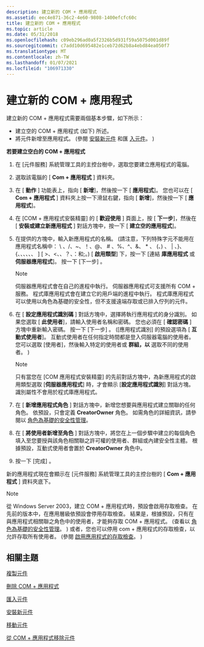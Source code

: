 ```yaml
---
description: 建立新的 COM + 應用程式
ms.assetid: eec4e871-36c2-4e60-9808-1400efcfc60c
title: 建立新的 COM + 應用程式
ms.topic: article
ms.date: 05/31/2018
ms.openlocfilehash: c09eb296ad0a5f2326b5d931f59a5075d001d89f
ms.sourcegitcommit: c7add10d695482e1ceb72d62b8a4ebd84ea050f7
ms.translationtype: MT
ms.contentlocale: zh-TW
ms.lasthandoff: 01/07/2021
ms.locfileid: "106971330"
---
```

# <a name="creating-a-new-com-application"></a>建立新的 COM + 應用程式

建立新的 COM + 應用程式需要兩個基本步驟，如下所示：

-   建立空的 COM + 應用程式 (如下) 所述。
-   將元件新增至應用程式。  (參閱 [安裝新元件](installing-new-components.md) 和匯 [入元件](importing-components.md)。 ) 

**若要建立空白的 COM + 應用程式**

1.  在 [元件服務] 系統管理工具的主控台樹中，選取您要建立應用程式的電腦。

2.  選取該電腦的 [ **Com + 應用程式** ] 資料夾。

3.  在 [ **動作** ] 功能表上，指向 [ **新增**]，然後按一下 [ **應用程式**]。 您也可以在 [ **Com + 應用程式** ] 資料夾上按一下滑鼠右鍵，指向 [ **新增**]，然後按一下 [ **應用程式**]。

4.  在 [COM + 應用程式安裝精靈] 的 [ **歡迎使用** ] 頁面上，按 [ **下一步**]，然後在 [ **安裝或建立新應用程式** ] 對話方塊中，按一下 [ **建立空的應用程式**]。

5.  在提供的方塊中，輸入新應用程式的名稱。  (請注意，下列特殊字元不能用在應用程式名稱中： \\ 、/、~、！、@、 \# 、%、^、&、 \* 、 (、) 、 \| 、}、{、、、、、、 \] \[ >、<、、？、：和;。) [ **啟用類型**] 下，按一下 [連結 **庫應用程式** 或 **伺服器應用程式**]。 按一下 [下一步] 。

    > [!Note]  
    > 伺服器應用程式會在自己的進程中執行。 伺服器應用程式可支援所有 COM + 服務。 程式庫應用程式會在建立它的用戶端的進程中執行。 程式庫應用程式可以使用以角色為基礎的安全性，但不支援遠端存取或已排入佇列的元件。

     

6.  在 [ **設定應用程式識別碼** ] 對話方塊中，選擇將執行應用程式的身分識別。 如果您選取 [ **此使用者**]，請輸入使用者名稱和密碼。 您也必須在 [ **確認密碼** ] 方塊中重新輸入密碼。 按一下 [下一步] 。  ([應用程式識別] 的預設選項為 [ **互動式使用者**]。 互動式使用者在任何指定時間都是登入伺服器電腦的使用者。 您可以選取 [使用者]，然後輸入特定的使用者或 **群組，以** 選取不同的使用者。 ) 

    > [!Note]  
    > 只有當您在 [COM 應用程式安裝精靈] 的先前對話方塊中，為新應用程式的啟用類型選取 [**伺服器應用程式**] 時，才會顯示 [**設定應用程式識別**] 對話方塊。 識別屬性不會用於程式庫應用程式。

     

7.  在 [ **新增應用程式角色** ] 對話方塊中，新增您想要與應用程式建立關聯的任何角色。 依預設，只會定義 **CreatorOwner** 角色。 如需角色的詳細資訊，請參閱以 [角色為基礎的安全性管理](role-based-security-administration.md)。

8.  在 [ **將使用者新增至角色** ] 對話方塊中，將您在上一個步驟中建立的每個角色填入至您要授與該角色相關聯之許可權的使用者、群組或內建安全性主體。 根據預設，互動式使用者會置於 **CreatorOwner** 角色中。

9.  按一下 [完成] 。

新的應用程式現在會顯示在 [元件服務] 系統管理工具的主控台樹的 [ **Com + 應用程式** ] 資料夾底下。

> [!Note]  
> 從 Windows Server 2003，建立 COM + 應用程式時，預設會啟用存取檢查。 在先前的版本中，在應用層級依預設會停用存取檢查。 結果是，根據預設，只有在與應用程式相關聯之角色中的使用者，才能夠存取 COM + 應用程式。  (查看以 [角色為基礎的安全性管理](role-based-security-administration.md)。 ) 或者，您也可以停用 com + 應用程式的存取檢查，以允許存取所有使用者。  (參閱 [啟用應用程式的存取檢查](enabling-access-checks-for-an-application.md)。 ) 

 

## <a name="related-topics"></a>相關主題

<dl> <dt>

[複製元件](copying-components.md)
</dt> <dt>

[刪除 COM + 應用程式](deleting-a-com--application.md)
</dt> <dt>

[匯入元件](importing-components.md)
</dt> <dt>

[安裝新元件](installing-new-components.md)
</dt> <dt>

[移動元件](moving-components.md)
</dt> <dt>

[從 COM + 應用程式移除元件](removing-a-component-from-a-com--application.md)
</dt> </dl>

 

 



